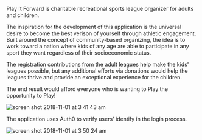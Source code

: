 Play It Forward is charitable recreational sports league organizer for adults and children. 

The inspiration for the development of this application is the universal desire to become the best verison of yourself through athletic engagement. Built around the concept of community-based organizing, the idea is to work toward a nation where kids of any age are able to participate in any sport they want regardless of their socioeconomic status. 

The registration contributions from the adult leagues help make the kids' leagues possible, but any additional efforts via donations would help the leagues thrive and provide an exceptional experience for the children. 

The end result would afford everyone who is wanting to Play the opportunity to Play!


![screen shot 2018-11-01 at 3 41 43 am](https://user-images.githubusercontent.com/25443418/47841715-8915d400-dd88-11e8-9739-47ce654d8511.png)


The application uses Auth0 to verify users' identify in the login process. 


![screen shot 2018-11-01 at 3 50 24 am](https://user-images.githubusercontent.com/25443418/47841988-5c15f100-dd89-11e8-9ddb-bd58d4941690.png)


